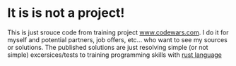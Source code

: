 # It is is not a project!
This is just srouce code from training project www.codewars.com. I do it for
myself and potential partners, job offers, etc... who want to see my sources
or solutions. The published solutions are just resolving simple (or not simple)
excersices/tests to training programming skills with [rust language](https://www.rust-lang.org/)
